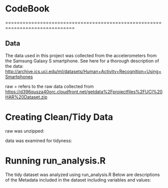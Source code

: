 CodeBook
==============================================================================
==============================================================================

Data
------------------------------------------------------------------------------

The data used in this project was collected from the accelerometers from the Samsung Galaxy S smartphone.  See here for a thorough description of the data: http://archive.ics.uci.edu/ml/datasets/Human+Activity+Recognition+Using+Smartphones 

raw = refers to the raw data collected from https://d396qusza40orc.cloudfront.net/getdata%2Fprojectfiles%2FUCI%20HAR%20Dataset.zip 


Creating Clean/Tidy Data
==============================================================================

raw was unzipped:


data was examined for tidyness:



Running run_analysis.R
==============================================================================

The tidy dataset was analyzed using run_analysis.R
Below are descriptions of the Metadata included in the dataset including variables and values:

